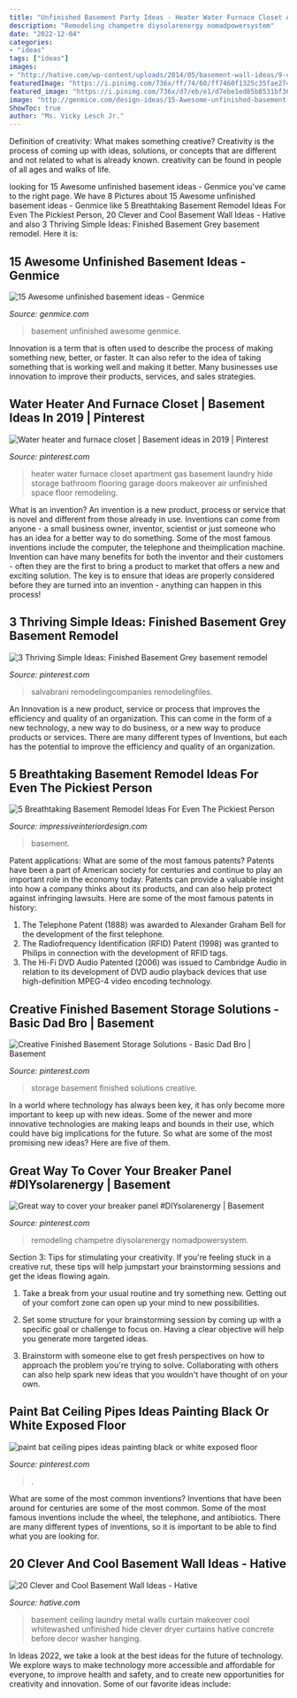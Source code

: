 ```yaml
---
title: "Unfinished Basement Party Ideas - Heater Water Furnace Closet Apartment Gas Basement Laundry Hide Storage Bathroom Flooring Garage Doors Makeover Air Unfinished Space Floor Remodeling"
description: "Remodeling champetre diysolarenergy nomadpowersystem"
date: "2022-12-04"
categories:
- "ideas"
tags: ["ideas"]
images:
- "http://hative.com/wp-content/uploads/2014/05/basement-wall-ideas/9-curtain-for-basement-wall.jpg"
featuredImage: "https://i.pinimg.com/736x/ff/74/60/ff7460f1325c35fae2749c7113c3dedd.jpg"
featured_image: "https://i.pinimg.com/736x/d7/eb/e1/d7ebe1ed85b8531bf3613f1c657f870b--water-heater-closet-garage-heater.jpg?b=t"
image: "http://genmice.com/design-ideas/15-Awesome-unfinished-basement-ideas/10.jpeg"
ShowToc: true
author: "Ms. Vicky Lesch Jr."
---
```



Definition of creativity: What makes something creative?
Creativity is the process of coming up with ideas, solutions, or concepts that are different and not related to what is already known. creativity can be found in people of all ages and walks of life.

	

		
looking for 15 Awesome unfinished basement ideas - Genmice you've came to the right page. We have 8 Pictures about 15 Awesome unfinished basement ideas - Genmice like 5 Breathtaking Basement Remodel Ideas For Even The Pickiest Person, 20 Clever and Cool Basement Wall Ideas - Hative and also 3 Thriving Simple Ideas: Finished Basement Grey basement remodel. Here it is:
		
    
## 15 Awesome Unfinished Basement Ideas - Genmice

<img loading=lazy src="http://genmice.com/design-ideas/15-Awesome-unfinished-basement-ideas/10.jpeg" onerror="this.onerror=null;this.src='https://tse2.mm.bing.net/th?id=OIP.QQy6Jqxfp_yytXCg5-hm5QHaJ3&amp;pid=15.1';" alt="15 Awesome unfinished basement ideas - Genmice">

_Source: genmice.com_

>basement unfinished awesome genmice. 

	

Innovation is a term that is often used to describe the process of making something new, better, or faster. It can also refer to the idea of taking something that is working well and making it better. Many businesses use innovation to improve their products, services, and sales strategies.

    
## Water Heater And Furnace Closet | Basement Ideas In 2019 | Pinterest

<img loading=lazy src="https://i.pinimg.com/736x/d7/eb/e1/d7ebe1ed85b8531bf3613f1c657f870b--water-heater-closet-garage-heater.jpg?b=t" onerror="this.onerror=null;this.src='https://tse4.mm.bing.net/th?id=OIP.EEIvQXsZ7AJ0py5qLpFMbwHaJ3&amp;pid=15.1';" alt="Water heater and furnace closet | Basement ideas in 2019 | Pinterest">

_Source: pinterest.com_

>heater water furnace closet apartment gas basement laundry hide storage bathroom flooring garage doors makeover air unfinished space floor remodeling. 

	

What is an invention?
An invention is a new product, process or service that is novel and different from those already in use. Inventions can come from anyone - a small business owner, inventor, scientist or just someone who has an idea for a better way to do something. Some of the most famous inventions include the computer, the telephone and theimplication machine. 
Invention can have many benefits for both the inventor and their customers - often they are the first to bring a product to market that offers a new and exciting solution. The key is to ensure that ideas are properly considered before they are turned into an invention - anything can happen in this process!

    
## 3 Thriving Simple Ideas: Finished Basement Grey Basement Remodel

<img loading=lazy src="https://i.pinimg.com/736x/e6/98/bf/e698bf739ec61b10ebdd0b0ff4535b63.jpg" onerror="this.onerror=null;this.src='https://tse3.mm.bing.net/th?id=OIP.9Aq-xSG4gl7vg5Dhy_-LSQHaFj&amp;pid=15.1';" alt="3 Thriving Simple Ideas: Finished Basement Grey basement remodel">

_Source: pinterest.com_

>salvabrani remodelingcompanies remodelingfiles. 

	

An Innovation is a new product, service or process that improves the efficiency and quality of an organization. This can come in the form of a new technology, a new way to do business, or a new way to produce products or services. There are many different types of Inventions, but each has the potential to improve the efficiency and quality of an organization.

    
## 5 Breathtaking Basement Remodel Ideas For Even The Pickiest Person

<img loading=lazy src="https://www.impressiveinteriordesign.com/wp-content/uploads/2019/05/bedroom-3564488_960_720.jpg" onerror="this.onerror=null;this.src='https://tse4.mm.bing.net/th?id=OIP.TkIz455hfdnFvJZhn_RntwHaE8&amp;pid=15.1';" alt="5 Breathtaking Basement Remodel Ideas For Even The Pickiest Person">

_Source: impressiveinteriordesign.com_

>basement. 

	

Patent applications: What are some of the most famous patents?
Patents have been a part of American society for centuries and continue to play an important role in the economy today. Patents can provide a valuable insight into how a company thinks about its products, and can also help protect against infringing lawsuits. Here are some of the most famous patents in history: 
1. The Telephone Patent (1888) was awarded to Alexander Graham Bell for the development of the first telephone. 
2. The Radiofrequency Identification (RFID) Patent (1998) was granted to Philips in connection with the development of RFID tags. 
3. The Hi-Fi DVD Audio Patented (2006) was issued to Cambridge Audio in relation to its development of DVD audio playback devices that use high-definition MPEG-4 video encoding technology. 

    
## Creative Finished Basement Storage Solutions - Basic Dad Bro | Basement

<img loading=lazy src="https://i.pinimg.com/originals/85/1a/bc/851abc2549ab92ed3737ec152a5c732c.png" onerror="this.onerror=null;this.src='https://tse4.mm.bing.net/th?id=OIP.X9XFjCU81WmECXDw2SJMRQHaLT&amp;pid=15.1';" alt="Creative Finished Basement Storage Solutions - Basic Dad Bro | Basement">

_Source: pinterest.com_

>storage basement finished solutions creative. 

	

In a world where technology has always been key, it has only become more important to keep up with new ideas. Some of the newer and more innovative technologies are making leaps and bounds in their use, which could have big implications for the future. So what are some of the most promising new ideas? Here are five of them.

    
## Great Way To Cover Your Breaker Panel #DIYsolarenergy | Basement

<img loading=lazy src="https://i.pinimg.com/736x/ff/74/60/ff7460f1325c35fae2749c7113c3dedd.jpg" onerror="this.onerror=null;this.src='https://tse1.mm.bing.net/th?id=OIP.812yb5UGeBokAt_u1j1MawHaJ3&amp;pid=15.1';" alt="Great way to cover your breaker panel #DIYsolarenergy | Basement">

_Source: pinterest.com_

>remodeling champetre diysolarenergy nomadpowersystem. 

	

Section 3: Tips for stimulating your creativity.
If you're feeling stuck in a creative rut, these tips will help jumpstart your brainstorming sessions and get the ideas flowing again.
1. Take a break from your usual routine and try something new. Getting out of your comfort zone can open up your mind to new possibilities.

2. Set some structure for your brainstorming session by coming up with a specific goal or challenge to focus on. Having a clear objective will help you generate more targeted ideas.

3. Brainstorm with someone else to get fresh perspectives on how to approach the problem you're trying to solve. Collaborating with others can also help spark new ideas that you wouldn't have thought of on your own.

    
## Paint Bat Ceiling Pipes Ideas Painting Black Or White Exposed Floor

<img loading=lazy src="https://i.pinimg.com/736x/38/47/18/384718446a5284d7703f3a8f54bd83bc.jpg" onerror="this.onerror=null;this.src='https://tse3.mm.bing.net/th?id=OIP.qg0p06ItSI57c1xGNjDvCgHaFj&amp;pid=15.1';" alt="paint bat ceiling pipes ideas painting black or white exposed floor">

_Source: pinterest.com_

>. 

	

What are some of the most common inventions?
Inventions that have been around for centuries are some of the most common. Some of the most famous inventions include the wheel, the telephone, and antibiotics. There are many different types of inventions, so it is important to be able to find what you are looking for.

    
## 20 Clever And Cool Basement Wall Ideas - Hative

<img loading=lazy src="http://hative.com/wp-content/uploads/2014/05/basement-wall-ideas/9-curtain-for-basement-wall.jpg" onerror="this.onerror=null;this.src='https://tse3.mm.bing.net/th?id=OIP.q0tQZrSR7t4WKemPkogjvgHaKJ&amp;pid=15.1';" alt="20 Clever and Cool Basement Wall Ideas - Hative">

_Source: hative.com_

>basement ceiling laundry metal walls curtain makeover cool whitewashed unfinished hide clever dryer curtains hative concrete before decor washer hanging. 

	

In Ideas 2022, we take a look at the best ideas for the future of technology. We explore ways to make technology more accessible and affordable for everyone, to improve health and safety, and to create new opportunities for creativity and innovation. Some of our favorite ideas include: 

